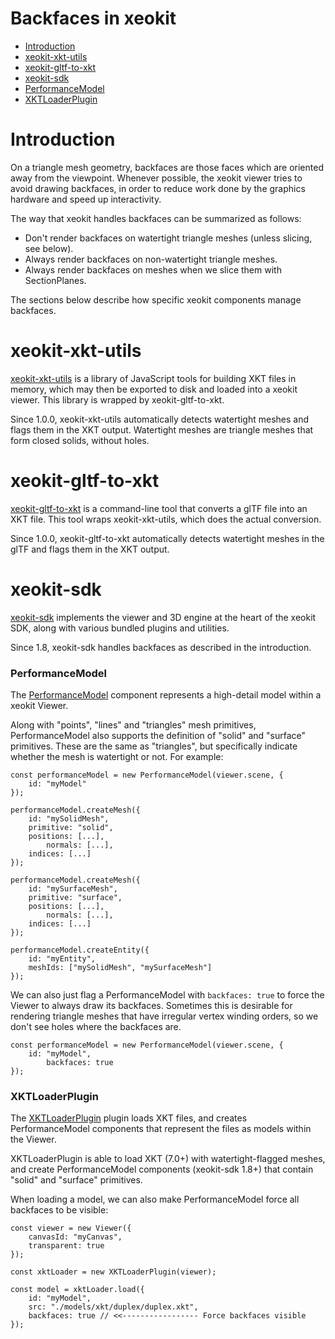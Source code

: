 # Backfaces in xeokit

- [Introduction](#introduction)
- [xeokit-xkt-utils](#xeokit-xkt-utils)
- [xeokit-gltf-to-xkt](#xeokit-gltf-to-xkt)
- [xeokit-sdk](#xeokit-sdk)
-   [PerformanceModel](#performancemodel)
-   [XKTLoaderPlugin](#xktloaderplugin)

# Introduction

On a triangle mesh geometry, backfaces are those faces which are oriented away from the viewpoint. Whenever possible, the xeokit viewer tries to avoid drawing backfaces, in order to reduce work done by the graphics hardware and speed up interactivity.

The way that xeokit handles backfaces can be summarized as follows:

- Don't render backfaces on watertight triangle meshes (unless slicing, see below).
- Always render backfaces on non-watertight triangle meshes.
- Always render backfaces on meshes when we slice them with SectionPlanes.

The sections below describe how specific xeokit components manage backfaces.

# xeokit-xkt-utils

[xeokit-xkt-utils](https://www.npmjs.com/package/@xeokit/xeokit-xkt-utils) is a library of JavaScript tools for building XKT files in memory, which may then be exported to disk and loaded into a xeokit viewer. This library is wrapped by xeokit-gltf-to-xkt.

Since 1.0.0, xeokit-xkt-utils automatically detects watertight meshes and flags them in the XKT output. Watertight meshes are triangle meshes that form closed solids, without holes.

# xeokit-gltf-to-xkt

[xeokit-gltf-to-xkt](https://www.npmjs.com/package/@xeokit/xeokit-gltf-to-xkt) is a command-line tool that converts a glTF file into an XKT file. This tool wraps xeokit-xkt-utils, which does the actual conversion.

Since 1.0.0, xeokit-gltf-to-xkt automatically detects watertight meshes in the glTF and flags them in the XKT output.

# xeokit-sdk

[xeokit-sdk](https://www.npmjs.com/package/@xeokit/xeokit-sdk) implements the viewer and 3D engine at the heart of the xeokit SDK, along with various bundled plugins and utilities.

Since 1.8, xeokit-sdk handles backfaces as described in the introduction.

### PerformanceModel

The [PerformanceModel](https://xeokit.github.io/xeokit-sdk/docs/class/src/viewer/scene/PerformanceModel/PerformanceModel.js~PerformanceModel.html) component represents a high-detail model within a xeokit Viewer.

Along with "points", "lines" and "triangles" mesh primitives, PerformanceModel also supports the definition of "solid" and "surface" primitives. These are the same as "triangles", but specifically indicate whether the mesh is watertight or not. For example:

```
const performanceModel = new PerformanceModel(viewer.scene, {
    id: "myModel"
});

performanceModel.createMesh({
    id: "mySolidMesh",
    primitive: "solid",
    positions: [...],
		normals: [...],
    indices: [...]
});

performanceModel.createMesh({
    id: "mySurfaceMesh",
    primitive: "surface",
    positions: [...],
		normals: [...],
    indices: [...]
});

performanceModel.createEntity({
    id: "myEntity",
    meshIds: ["mySolidMesh", "mySurfaceMesh"]
});
```

We can also just flag a PerformanceModel with `backfaces: true` to force the Viewer to always draw its backfaces. Sometimes this is desirable for rendering triangle meshes that have irregular vertex winding orders, so we don't see holes where the backfaces are.

```
const performanceModel = new PerformanceModel(viewer.scene, {
    id: "myModel",
		backfaces: true
});
```

### XKTLoaderPlugin

The [XKTLoaderPlugin](https://xeokit.github.io/xeokit-sdk/docs/class/src/plugins/XKTLoaderPlugin/XKTLoaderPlugin.js~XKTLoaderPlugin.html) plugin loads XKT files, and creates PerformanceModel components that represent the files as models within the Viewer.

XKTLoaderPlugin is able to load XKT (7.0+) with watertight-flagged meshes, and create PerformanceModel components (xeokit-sdk 1.8+) that contain "solid" and "surface" primitives.

When loading a model, we can also make PerformanceModel force all backfaces to be visible:

```
const viewer = new Viewer({
    canvasId: "myCanvas",
    transparent: true
});

const xktLoader = new XKTLoaderPlugin(viewer);

const model = xktLoader.load({
    id: "myModel",
    src: "./models/xkt/duplex/duplex.xkt",
    backfaces: true // <<----------------- Force backfaces visible
});
```